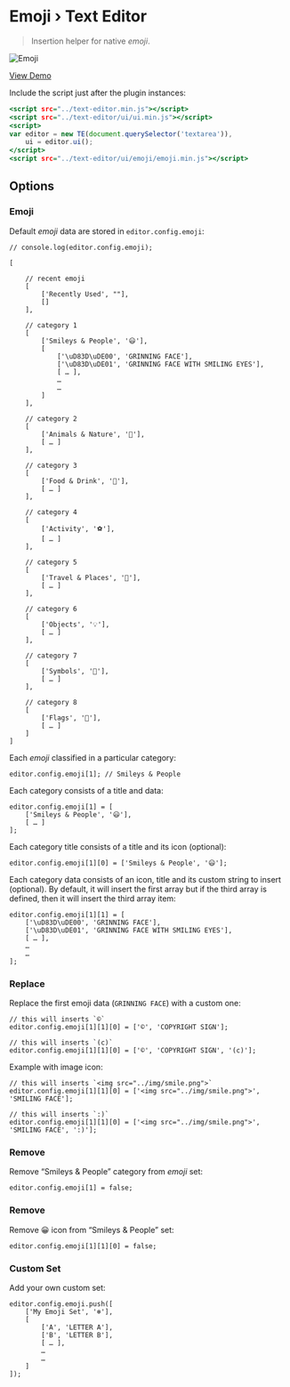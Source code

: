 Emoji › Text Editor
===================

> Insertion helper for native _emoji_.

![Emoji](https://cloud.githubusercontent.com/assets/1669261/20274987/4eb40ba4-aac9-11e6-9413-fcf63e26d694.png)

[View Demo](https://rawgit.com/tovic/text-editor/master/text-editor/ui/emoji/emoji.html)

Include the script just after the plugin instances:

~~~ .html
<script src="../text-editor.min.js"></script>
<script src="../text-editor/ui/ui.min.js"></script>
<script>
var editor = new TE(document.querySelector('textarea')),
    ui = editor.ui();
</script>
<script src="../text-editor/ui/emoji/emoji.min.js"></script>
~~~

Options
-------

### Emoji

Default _emoji_ data are stored in `editor.config.emoji`:

~~~ .javascript
// console.log(editor.config.emoji);

[

    // recent emoji
    [
        ['Recently Used', ""],
        []
    ],

    // category 1
    [
        ['Smileys & People', '😃'],
        [
            ['\uD83D\uDE00', 'GRINNING FACE'],
            ['\uD83D\uDE01', 'GRINNING FACE WITH SMILING EYES'],
            [ … ],
            …
            …
        ]
    ],

    // category 2
    [
        ['Animals & Nature', '🐻'],
        [ … ]
    ],

    // category 3
    [
        ['Food & Drink', '🍔'],
        [ … ]
    ],

    // category 4
    [
        ['Activity', '⚽'],
        [ … ]
    ],

    // category 5
    [
        ['Travel & Places', '🌇'],
        [ … ]
    ],

    // category 6
    [
        ['Objects', '💡'],
        [ … ]
    ],

    // category 7
    [
        ['Symbols', '🔣'],
        [ … ]
    ],

    // category 8
    [
        ['Flags', '🎌'],
        [ … ]
    ]
]
~~~

Each _emoji_ classified in a particular category:

~~~ .javascript
editor.config.emoji[1]; // Smileys & People
~~~

Each category consists of a title and data:

~~~.javascript
editor.config.emoji[1] = [
    ['Smileys & People', '😃'],
    [ … ]
];
~~~

Each category title consists of a title and its icon (optional):

~~~.javascript
editor.config.emoji[1][0] = ['Smileys & People', '😃'];
~~~

Each category data consists of an icon, title and its custom string to insert (optional). By default, it will insert the first array but if the third array is defined, then it will insert the third array item:

~~~.javascript
editor.config.emoji[1][1] = [
    ['\uD83D\uDE00', 'GRINNING FACE'],
    ['\uD83D\uDE01', 'GRINNING FACE WITH SMILING EYES'],
    [ … ],
    …
    …
];
~~~

### Replace

Replace the first emoji data (`GRINNING FACE`) with a custom one:

~~~.javascript
// this will inserts `©`
editor.config.emoji[1][1][0] = ['©', 'COPYRIGHT SIGN'];
~~~

~~~.javascript
// this will inserts `(c)`
editor.config.emoji[1][1][0] = ['©', 'COPYRIGHT SIGN', '(c)'];
~~~

Example with image icon:

~~~.javascript
// this will inserts `<img src="../img/smile.png">`
editor.config.emoji[1][1][0] = ['<img src="../img/smile.png">', 'SMILING FACE'];
~~~

~~~.javascript
// this will inserts `:)`
editor.config.emoji[1][1][0] = ['<img src="../img/smile.png">', 'SMILING FACE', ':)'];
~~~

### Remove

Remove “Smileys & People” category from _emoji_ set:

~~~ .javascript
editor.config.emoji[1] = false;
~~~

### Remove

Remove 😀 icon from “Smileys & People” set:

~~~ .javascript
editor.config.emoji[1][1][0] = false;
~~~

### Custom Set

Add your own custom set:

~~~.javascript
editor.config.emoji.push([
    ['My Emoji Set', '❄'],
    [
        ['A', 'LETTER A'],
        ['B', 'LETTER B'],
        [ … ],
        …
        …
    ]
]);
~~~